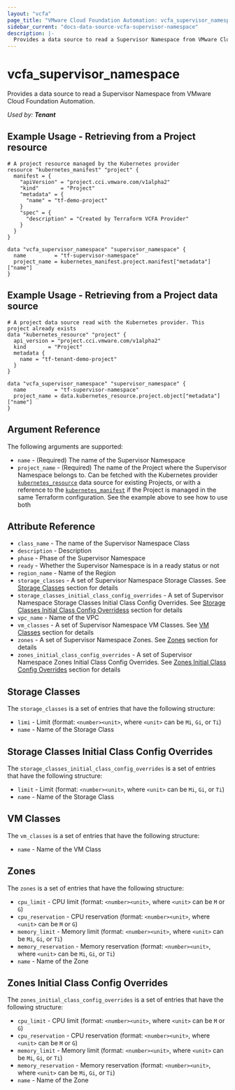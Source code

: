 ```yaml
---
layout: "vcfa"
page_title: "VMware Cloud Foundation Automation: vcfa_supervisor_namespace"
sidebar_current: "docs-data-source-vcfa-supervisor-namespace"
description: |-
  Provides a data source to read a Supervisor Namespace from VMware Cloud Foundation Automation.
---
```


# vcfa\_supervisor\_namespace

Provides a data source to read a Supervisor Namespace from VMware Cloud Foundation Automation.

_Used by: **Tenant**_

## Example Usage - Retrieving from a Project resource

```hcl
# A project resource managed by the Kubernetes provider
resource "kubernetes_manifest" "project" {
  manifest = {
    "apiVersion" = "project.cci.vmware.com/v1alpha2"
    "kind"       = "Project"
    "metadata" = {
      "name" = "tf-demo-project"
    }
    "spec" = {
      "description" = "Created by Terraform VCFA Provider"
    }
  }
}

data "vcfa_supervisor_namespace" "supervisor_namespace" {
  name         = "tf-supervisor-namespace"
  project_name = kubernetes_manifest.project.manifest["metadata"]["name"]
}
```

## Example Usage - Retrieving from a Project data source

```hcl
# A project data source read with the Kubernetes provider. This project already exists
data "kubernetes_resource" "project" {
  api_version = "project.cci.vmware.com/v1alpha2"
  kind       = "Project"
  metadata {
    name = "tf-tenant-demo-project"
  }
}

data "vcfa_supervisor_namespace" "supervisor_namespace" {
  name         = "tf-supervisor-namespace"
  project_name = data.kubernetes_resource.project.object["metadata"]["name"]
}
```

## Argument Reference

The following arguments are supported:

* `name` - (Required) The name of the Supervisor Namespace
* `project_name` - (Required) The name of the Project where the Supervisor Namespace belongs to. Can be fetched
with the Kubernetes provider [`kubernetes_resource`](https://registry.terraform.io/providers/hashicorp/kubernetes/latest/docs/data-sources/resource) data source
for existing Projects, or with a reference to the [`kubernetes_manifest`](https://registry.terraform.io/providers/hashicorp/kubernetes/latest/docs/resources/manifest)
if the Project is managed in the same Terraform configuration. See the example above to see how to use both

## Attribute Reference

- `class_name` - The name of the Supervisor Namespace Class
- `description` - Description
- `phase` - Phase of the Supervisor Namespace
- `ready` - Whether the Supervisor Namespace is in a ready status or not
- `region_name` - Name of the Region
- `storage_classes` - A set of Supervisor Namespace Storage Classes. See [Storage Classes](#storage-classes) section for details
- `storage_classes_initial_class_config_overrides` - A set of Supervisor Namespace Storage Classes Initial Class Config Overrides. See [Storage Classes Initial Class Config Overridess](#storage-classes-initial-class-config-overrides) section for details
- `vpc_name` - Name of the VPC
- `vm_classes` - A set of Supervisor Namespace VM Classes. See [VM Classes](#vm-classes) section for details
- `zones` - A set of Supervisor Namespace Zones. See [Zones](#zones) section for details
- `zones_initial_class_config_overrides` - A set of Supervisor Namespace Zones Initial Class Config Overrides. See [Zones Initial Class Config Overrides](#zones-initial-class-config-overrides) section for details

<a id="storage-classes"></a>
## Storage Classes

The `storage_classes` is a set of entries that have the following structure:

* `limi` - Limit (format: `<number><unit>`, where `<unit>` can be `Mi`, `Gi`, or `Ti`)
* `name` - Name of the Storage Class

<a id="storage-classes-initial-class-config-overrides"></a>
## Storage Classes Initial Class Config Overrides

The `storage_classes_initial_class_config_overrides` is a set of entries that have the following structure:

* `limit` - Limit (format: `<number><unit>`, where `<unit>` can be `Mi`, `Gi`, or `Ti`)
* `name` - Name of the Storage Class

<a id="vm-classes"></a>
## VM Classes

The `vm_classes` is a set of entries that have the following structure:

* `name` - Name of the VM Class

<a id="zones"></a>
## Zones

The `zones` is a set of entries that have the following structure:

* `cpu_limit` - CPU limit (format: `<number><unit>`, where `<unit>` can be `M` or `G`)
* `cpu_reservation` - CPU reservation (format: `<number><unit>`, where `<unit>` can be `M` or `G`)
* `memory_limit` - Memory limit (format: `<number><unit>`, where `<unit>` can be `Mi`, `Gi`, or `Ti`)
* `memory_reservation` - Memory reservation (format: `<number><unit>`, where `<unit>` can be `Mi`, `Gi`, or `Ti`)
* `name` - Name of the Zone

<a id="zones-initial-class-config-overrides"></a>
## Zones Initial Class Config Overrides

The `zones_initial_class_config_overrides` is a set of entries that have the following structure:

* `cpu_limit` - CPU limit (format: `<number><unit>`, where `<unit>` can be `M` or `G`)
* `cpu_reservation` - CPU reservation (format: `<number><unit>`, where `<unit>` can be `M` or `G`)
* `memory_limit` - Memory limit (format: `<number><unit>`, where `<unit>` can be `Mi`, `Gi`, or `Ti`)
* `memory_reservation` - Memory reservation (format: `<number><unit>`, where `<unit>` can be `Mi`, `Gi`, or `Ti`)
* `name` - Name of the Zone
